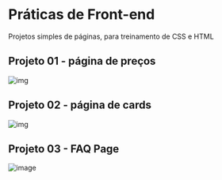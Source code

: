 # Práticas de Front-end
Projetos simples de páginas, para treinamento de CSS e HTML

## Projeto 01 - página de preços
![img](https://i.ibb.co/WFT68pj/pag-precos.png)

## Projeto 02 - página de cards
![img](https://i.ibb.co/7KHFMd8/cards.png)

## Projeto 03 - FAQ Page
![image](https://user-images.githubusercontent.com/65905315/146766589-f9b61c35-f1e9-4c6a-a87e-867bf6729073.png)
